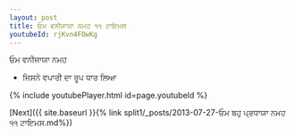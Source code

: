 ```yaml
---
layout: post
title: ਓਮ ਵਨੀਜਾਯਾ ਨਮਹ ੧੧ ਟਾਇਮਸ
youtubeId: rjKvn4FOwKg
---
```

 
 
 ਓਮ ਵਨੀਜਾਯਾ ਨਮਹ  
 
 -  ਜਿਸਨੇ ਵਪਾਰੀ ਦਾ ਰੂਪ ਧਾਰ ਲਿਆ 
 
  
 
  
 
 
 
 
 
 


{% include youtubePlayer.html id=page.youtubeId %}
 
[Next]({{ site.baseurl }}{% link  split1/_posts/2013-07-27-ਓਮ ਬਹੁ ਪ੍ਰਧਾਯਾ ਨਮਹ ੧੧ ਟਾਇਮਸ.md%})
 
